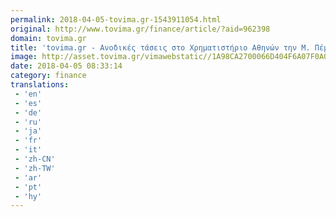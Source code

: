 ```yaml
---
permalink: 2018-04-05-tovima.gr-1543911054.html
original: http://www.tovima.gr/finance/article/?aid=962398
domain: tovima.gr
title: 'tovima.gr - Ανοδικές τάσεις στο Χρηματιστήριο Αθηνών την Μ. Πέμπτη'
image: http://asset.tovima.gr/vimawebstatic//1A98CA2700066D404F6A07F0A0384FFF.jpg
date: 2018-04-05 08:33:14
category: finance
translations: 
 - 'en'
 - 'es'
 - 'de'
 - 'ru'
 - 'ja'
 - 'fr'
 - 'it'
 - 'zh-CN'
 - 'zh-TW'
 - 'ar'
 - 'pt'
 - 'hy'
---
```


